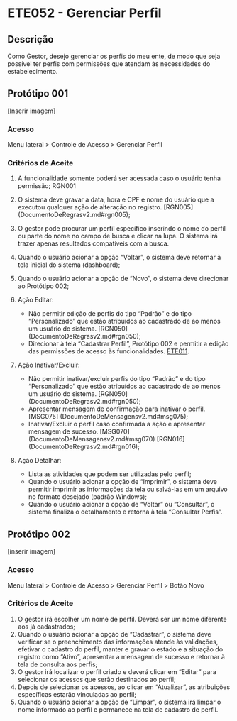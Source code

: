 # ETE052 - Gerenciar Perfil <!-- Estou criando do zero este .md de acordo com o docx. -->

## Descrição
Como Gestor, desejo gerenciar os perfis do meu ente, de modo que seja possível ter perfis com permissões que atendam às necessidades do estabelecimento. 

## Protótipo 001  

[Inserir imagem]

### Acesso 
Menu lateral > Controle de Acesso > Gerenciar Perfil 

### Critérios de Aceite 

1. A funcionalidade somente poderá ser acessada caso o usuário tenha permissão; RGN001 
2. O sistema deve gravar a data, hora e CPF e nome do usuário que a executou qualquer ação de alteração no registro. [RGN005] (DocumentoDeRegrasv2.md#rgn005);
3. O gestor pode procurar um perfil específico inserindo o nome do perfil ou parte do nome no campo de busca e clicar na lupa. O sistema irá trazer apenas resultados compatíveis com a busca. 
4. Quando o usuário acionar a opção “Voltar”, o sistema deve retornar à tela inicial do sistema (dashboard);  
5. Quando o usuário acionar a opção de “Novo”, o sistema deve direcionar ao Protótipo 002; 
6. Ação Editar: 
    - Não permitir edição de perfis do tipo “Padrão” e do tipo “Personalizado” que estão atribuídos ao cadastrado de ao menos um usuário do sistema. [RGN050] (DocumentoDeRegrasv2.md#rgn050);  
    - Direcionar à tela “Cadastrar Perfil”, Protótipo 002 e permitir a edição das permissões de acesso às funcionalidades. [ETE011](ETE011.md).  

7. Ação Inativar/Excluir: 
    - Não permitir inativar/excluir perfis do tipo “Padrão” e do tipo “Personalizado” que estão atribuídos ao cadastrado de ao menos um usuário do sistema. [RGN050] (DocumentoDeRegrasv2.md#rgn050);   
    - Apresentar mensagem de confirmação para inativar o perfil. [MSG075]  (DocumentoDeMensagensv2.md#msg075);  
    - Inativar/Excluir o perfil caso confirmada a ação e apresentar mensagem de sucesso. [MSG070] (DocumentoDeMensagensv2.md#msg070) [RGN016] (DocumentoDeRegrasv2.md#rgn016);   

8. Ação Detalhar: 
    - Lista as atividades que podem ser utilizadas pelo perfil; 
    - Quando o usuário acionar a opção de “Imprimir”, o sistema deve permitir imprimir as  informações da tela ou salvá-las em um arquivo no formato desejado (padrão Windows);  
    - Quando o usuário acionar a opção de “Voltar” ou “Consultar”, o sistema finaliza o detalhamento e retorna à tela “Consultar Perfis”.  

## Protótipo 002 

[inserir imagem]

### Acesso 
Menu lateral > Controle de Acesso > Gerenciar Perfil > Botão Novo 

### Critérios de Aceite 

1. O gestor irá escolher um nome de perfil. Deverá ser um nome diferente aos já cadastrados;  
2. Quando o usuário acionar a opção de “Cadastrar”, o sistema deve verificar se o preenchimento das informações atende às validações, efetivar o cadastro do perfil, manter e gravar o estado e a situação do registro como “Ativo”, apresentar a mensagem de sucesso e retornar à tela de consulta aos perfis; 
3. O gestor irá localizar o perfil criado e deverá clicar em “Editar” para selecionar os acessos que serão destinados ao perfil; 
4. Depois de selecionar os acessos, ao clicar em “Atualizar”, as atribuições específicas estarão vinculadas ao perfil; 
5. Quando o usuário acionar a opção de “Limpar”, o sistema irá limpar o nome informado ao perfil e permanece na tela de cadastro de perfil.  

 